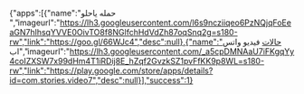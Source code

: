 {"apps":[{"name":"حمله ياحلو
","imageurl":"https://lh3.googleusercontent.com/l6s9ncziiqeo6PzNQjqFoEeaGN7hlhsqYVVE0OivTO8f8NGlfchHdVdZh87oqSnq2g=s180-rw","link":"https://goo.gl/66WJc4","desc":null},{"name":"حالات فيديو واتس اب","imageurl":"https://lh3.googleusercontent.com/_a5cpDMNAaU7iFKgqYy4coIZXSW7x99dHm4T1iRDij8E_hZqf2GvzkSZ1pvFfKK9p8WL=s180-rw","link":"https://play.google.com/store/apps/details?id=com.stories.video7","desc":null}],"success":1}

